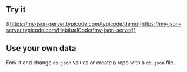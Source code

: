## Try it

([https://my-json-server.typicode.com/typicode/demo](https://my-json-server.typicode.com/HabitualCoder/my-json-server))

## Use your own data

Fork it and change `db.json` values or create a repo with a `db.json` file.
